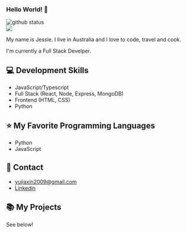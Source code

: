 ### Hello World! 👋

<a><img src="https://github-readme-stats.vercel.app/api?username=jessieyu1&show_icons=true&theme=react&count_private=true" alt="github status"/>
   <br>
   <img src="https://github-readme-stats.vercel.app/api/top-langs/?username=jessieyu1&layout=compact&theme=react"/></a>

My name is Jessie. I live in Australia and I love to code, travel and cook.

I'm currently a Full Stack Develper.

## 💻 Development Skills

- JavaScript/Typescript
- Full Stack (React, Node, Express, MongoDB)
- Frontend (HTML, CSS)
- Python

## ⭐ My Favorite Programming Languages

- Python
- JavaScript

## 🔗 Contact

- yujiaxin2009@gmail.com
- [Linkedin](https://www.linkedin.com/in/jiaxinyu/)

## 📚 My Projects

See below!

